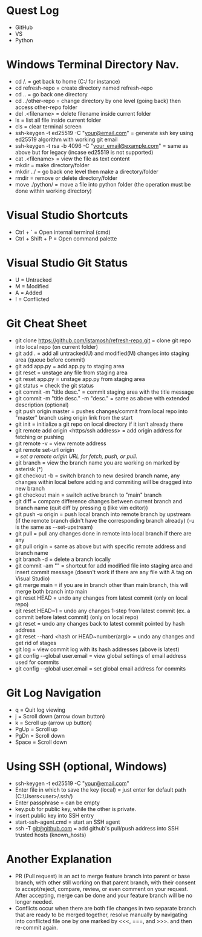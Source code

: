 # Quest Log
- GitHub
- VS
- Python

# Windows Terminal Directory Nav.
- cd /.            = get back to home (C:/ for instance)
- cd refresh-repo  = create directory named refresh-repo
- cd ..            = go back one directory
- cd ../other-repo = change directory by one level (going back) then access other-repo folder 
- del .\<filename> = delete filename inside current folder
- ls               = list all file inside current folder
- cls              = clear terminal screen
- ssh-keygen -t ed25519 -C "your@email.com" = generate ssh key using ed25519 algorithm with working git email
- ssh-keygen -t rsa -b 4096 -C "your_email@example.com" = same as above but for legacy (incase ed25519 is not supported)
- cat .\<filename> = view the file as text content
- mkdir            = make directory/folder
- mkdir ../<filename> = go back one level then make a directory/folder
- rmdir            = remove or delete directory/folder
- move <filename> ./python/ = move a file into python folder (the operation must be done within working directory)

# Visual Studio Shortcuts
- Ctrl + ` = Open internal terminal (cmd)
- Ctrl + Shift + P = Open command palette

# Visual Studio Git Status
- U = Untracked
- M = Modified
- A = Added
- ! = Conflicted

# Git Cheat Sheet
- git clone https://github.com/istamosh/refresh-repo.git  = clone git repo into local repo (on current folder)
- git add .                                               = add all untracked(U) and modified(M) changes into staging area (queue before commit)
- git add app.py                                          = add app.py to staging area
- git reset                                               = unstage any file from staging area
- git reset app.py                                        = unstage app.py from staging area
- git status                                              = check the git status
- git commit -m "title desc."                             = commit staging area with the title message
- git commit -m "title desc." -m "desc."                  = same as above with extended description (optional)
- git push origin master                                  = pushes changes/commit from local repo into "master" branch using origin link from the start
- git init                                                = initialize a git repo on local directory if it isn't already there
- git remote add origin <https/ssh address>               = add origin address for fetching or pushing
- git remote -v                                           = view remote address
- git remote set-url origin <address>                     = set a remote origin URL for fetch, push, or pull.
- git branch                                              = view the branch name you are working on marked by asterisk (*)
- git checkout -b <branch name>                           = switch branch to new desired branch name, any changes within local before adding and commiting will be dragged into new branch
- git checkout main                                       = switch active branch to "main" branch
- git diff <branch name>                                  = compare difference changes between current branch and branch name (quit diff by pressing q (like vim editor))
- git push -u origin <branch name>                        = push local branch into remote branch by upstream (if the remote branch didn't have the corresponding branch already) (-u is the same as --set-upstream)
- git pull                                                = pull any changes done in remote into local branch if there are any
- git pull origin <branch>                                = same as above but with specific remote address and branch name
- git branch -d <branchname>                              = delete a branch locally
- git commit -am "<message>"                              = shortcut for add modified file into staging area and insert commit message (doesn't work if there are any file with A tag on Visual Studio)
- git merge main                                          = if you are in branch other than main branch, this will merge both branch into main
- git reset HEAD                                          = undo any changes from latest commit (only on local repo)
- git reset HEAD~1                                        = undo any changes 1-step from latest commit (ex. a commit before latest commit) (only on local repo)
- git reset <hash>                                        = undo any changes back to latest commit pointed by hash address
- git reset --hard <hash or HEAD~number(arg)>             = undo any changes and get rid of stages
- git log                                                 = view commit log with its hash addresses (above is latest)
- git config --global user.email                          = view global settings of email address used for commits
- git config --global user.email <email>                  = set global email address for commits

# Git Log Navigation
- q = Quit log viewing
- j = Scroll down (arrow down button)
- k = Scroll up (arrow up button)
- PgUp = Scroll up
- PgDn = Scroll down
- Space = Scroll down

# Using SSH (optional, Windows)
- ssh-keygen -t ed25519 -C "your@email.com"
- Enter file in which to save the key (local) = just enter for default path (C:\Users\<user>/.ssh/)
- Enter passphrase = can be empty
- key.pub for public key, while the other is private.
- insert public key into SSH entry
- start-ssh-agent.cmd = start an SSH agent
- ssh -T git@github.com = add github's pull/push address into SSH trusted hosts (known_hosts)

# Another Explanation
- PR (Pull request) is an act to merge feature branch into parent or base branch, with other still working on that parent branch, with their consent to accept/reject, compare, review, or even comment on your request. After accepting, merge can be done and your feature branch will be no longer needed.
- Conflicts occur when there are both file changes in two separate branch that are ready to be merged together, resolve manually by navigating into conflicted file one by one marked by <<<, ===, and >>>. and then re-commit again.